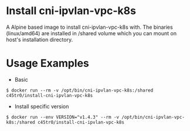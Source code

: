 # Install cni-ipvlan-vpc-k8s

A Alpine based image to install cni-ipvlan-vpc-k8s with. 
The binaries (linux/amd64) are installed in /shared volume which you can mount on host's installation directory.

# Usage Examples

* Basic
```
$ docker run --rm -v /opt/bin/cni-ipvlan-vpc-k8s:/shared c45tr0/install-cni-ipvlan-vpc-k8s
```
* Install specific version
```
$ docker run --env VERSION="v1.4.3" --rm -v /opt/bin/cni-ipvlan-vpc-k8s:/shared c45tr0/install-cni-ipvlan-vpc-k8s
```